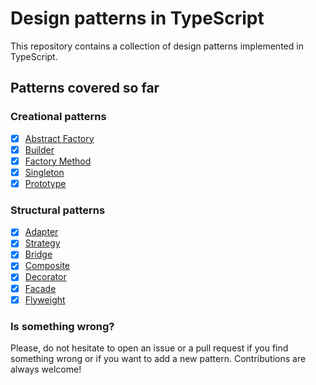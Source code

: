 # Design patterns in TypeScript

This repository contains a collection of design patterns implemented in TypeScript.

## Patterns covered so far

### Creational patterns

- [x] [Abstract Factory](https://github.com/douglas-pires/design-patterns-in-typescript/blob/main/src/criational-patterns/abstract-factory)
- [x] [Builder](https://github.com/douglas-pires/design-patterns-in-typescript/blob/main/src/criational-patterns/builder)
- [x] [Factory Method](https://github.com/douglas-pires/design-patterns-in-typescript/blob/main/src/criational-patterns/factory)
- [x] [Singleton](https://github.com/douglas-pires/design-patterns-in-typescript/blob/main/src/criational-patterns/singleton)
- [x] [Prototype](https://github.com/douglas-pires/design-patterns-in-typescript/blob/main/src/criational-patterns/prototype)

### Structural patterns

- [x] [Adapter](https://github.com/douglas-pires/design-patterns-in-typescript/blob/main/src/structural-patterns/adapter)
- [x] [Strategy](https://github.com/douglas-pires/design-patterns-in-typescript/blob/main/src/structural-patterns/strategy)
- [x] [Bridge](https://github.com/douglas-pires/design-patterns-in-typescript/blob/main/src/structural-patterns/bridge)
- [x] [Composite](https://github.com/douglas-pires/design-patterns-in-typescript/blob/main/src/structural-patterns/composite)
- [x] [Decorator](https://github.com/douglas-pires/design-patterns-in-typescript/blob/main/src/structural-patterns/decorator)
- [x] [Facade](https://github.com/douglas-pires/design-patterns-in-typescript/blob/main/src/structural-patterns/facade)
- [x] [Flyweight](https://github.com/douglas-pires/design-patterns-in-typescript/blob/main/src/structural-patterns/flyweight)

### Is something wrong?

Please, do not hesitate to open an issue or a pull request if you find something wrong or if you want to add a new pattern. Contributions are always welcome!
